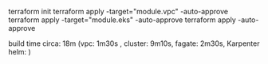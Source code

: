 terraform init
terraform apply -target="module.vpc" -auto-approve
terraform apply -target="module.eks" -auto-approve
terraform apply -auto-approve

build time circa: 18m
(vpc: 1m30s , cluster: 9m10s, fagate: 2m30s, Karpenter helm: )

